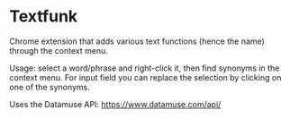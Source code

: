 # Textfunk 

Chrome extension that adds various text functions (hence the name) through the context menu. 

Usage: select a word/phrase and right-click it, then find synonyms in the context menu. For input field you can replace the selection by clicking on one of the synonyms.

Uses the Datamuse API: https://www.datamuse.com/api/
